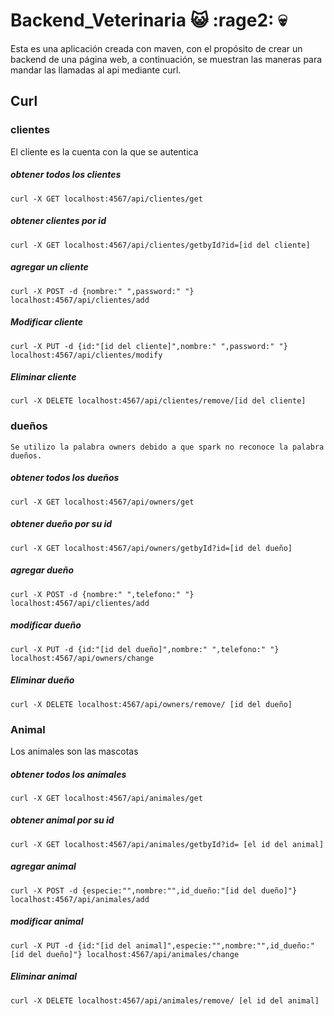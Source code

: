 # Backend_Veterinaria :smiley_cat: :rage2: :skull:

Esta es una aplicación creada con maven, con el propósito de crear un backend de una página web, a continuación, se muestran las maneras para mandar las llamadas al api mediante curl.

## Curl

### clientes
El cliente es la cuenta con la que se autentica

##### obtener todos los clientes
    curl -X GET localhost:4567/api/clientes/get

##### obtener clientes por id
    curl -X GET localhost:4567/api/clientes/getbyId?id=[id del cliente]

##### agregar un cliente
    curl -X POST -d {nombre:" ",password:" "} localhost:4567/api/clientes/add

##### Modificar cliente
    curl -X PUT -d {id:"[id del cliente]",nombre:" ",password:" "} localhost:4567/api/clientes/modify

##### Eliminar cliente
    curl -X DELETE localhost:4567/api/clientes/remove/[id del cliente]

### dueños 
    Se utilizo la palabra owners debido a que spark no reconoce la palabra dueños.

##### obtener todos los dueños
    curl -X GET localhost:4567/api/owners/get

##### obtener dueño por su id
    curl -X GET localhost:4567/api/owners/getbyId?id=[id del dueño]

##### agregar dueño
    curl -X POST -d {nombre:" ",telefono:" "} localhost:4567/api/clientes/add

##### modificar dueño
    curl -X PUT -d {id:"[id del dueño]",nombre:" ",telefono:" "} localhost:4567/api/owners/change

##### Eliminar dueño
    curl -X DELETE localhost:4567/api/owners/remove/ [id del dueño]

### Animal 
Los animales son las mascotas

##### obtener todos los animales
    curl -X GET localhost:4567/api/animales/get

##### obtener animal por su id
    curl -X GET localhost:4567/api/animales/getbyId?id= [el id del animal]

##### agregar animal
    curl -X POST -d {especie:"",nombre:"",id_dueño:"[id del dueño]"} localhost:4567/api/animales/add

##### modificar animal
    curl -X PUT -d {id:"[id del animal]",especie:"",nombre:"",id_dueño:"[id del dueño]"} localhost:4567/api/animales/change

##### Eliminar animal
    curl -X DELETE localhost:4567/api/animales/remove/ [el id del animal]
